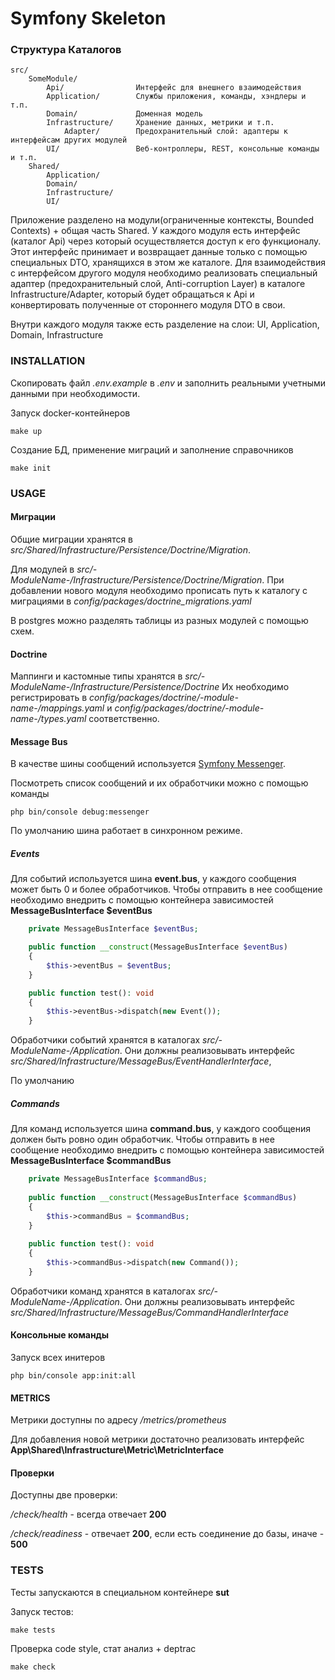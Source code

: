 Symfony Skeleton
====================

### Структура Каталогов

```
src/
    SomeModule/
        Api/                Интерфейс для внешнего взаимодействия
        Application/        Службы приложения, команды, хэндлеры и т.п.
        Domain/             Доменная модель
        Infrastructure/     Хранение данных, метрики и т.п.
            Adapter/        Предохранительный слой: адаптеры к интерфейсам других модулей
        UI/                 Веб-контроллеры, REST, консольные команды и т.п.
    Shared/
        Application/
        Domain/
        Infrastructure/
        UI/
```

Приложение разделено на модули(ограниченные контексты, Bounded Contexts) + общая часть Shared.
У каждого модуля есть интерфейс (каталог Api) через который осуществляется доступ к его функционалу. Этот интерфейс принимает и возвращает данные только с помощью специальных DTO, хранящихся в этом же каталоге.
Для взаимодействия с интерфейсом другого модуля необходимо реализовать специальный адаптер (предохранительный слой, Anti-corruption Layer) в каталоге Infrastructure/Adapter, который будет обращаться к Api и конвертировать полученные от стороннего модуля DTO в свои. 

Внутри каждого модуля также есть разделение на слои: UI, Application, Domain, Infrastructure

### INSTALLATION

Скопировать файл _.env.example_ в _.env_ и заполнить реальными учетными данными при необходимости.

Запуск docker-контейнеров
```
make up
```

Создание БД, применение миграций и заполнение справочников
```
make init
```

### USAGE

#### Миграции
Общие миграции хранятся в _src/Shared/Infrastructure/Persistence/Doctrine/Migration_.

Для модулей в _src/-ModuleName-/Infrastructure/Persistence/Doctrine/Migration_. При добавлении нового модуля необходимо прописать путь к каталогу с миграциями в _config/packages/doctrine_migrations.yaml_

В postgres можно разделять таблицы из разных модулей с помощью схем.

#### Doctrine
Маппинги и кастомные типы хранятся в _src/-ModuleName-/Infrastructure/Persistence/Doctrine_
Их необходимо регистрировать в _config/packages/doctrine/-module-name-/mappings.yaml_ и _config/packages/doctrine/-module-name-/types.yaml_ соответственно.

#### Message Bus
В качестве шины сообщений используется [Symfony Messenger](https://symfony.com/doc/current/components/messenger.html).

Посмотреть список сообщений и их обработчики можно с помощью команды
```                                                                         
php bin/console debug:messenger                                             
```                                                                         

По умолчанию шина работает в синхронном режиме.

##### Events

Для событий используется шина **event.bus**, у каждого сообщения может быть 0 и более обработчиков.
Чтобы отправить в нее сообщение необходимо внедрить с помощью контейнера зависимостей **MessageBusInterface $eventBus**

```php  
    private MessageBusInterface $eventBus;

    public function __construct(MessageBusInterface $eventBus)
    {
        $this->eventBus = $eventBus;
    }

    public function test(): void        
    {                                                                 
        $this->eventBus->dispatch(new Event());                                  
    }                                                                 
```

Обработчики событий хранятся в каталогах _src/-ModuleName-/Application_.
Они должны реализовывать интерфейс _src/Shared/Infrastructure/MessageBus/EventHandlerInterface_,

По умолчанию

##### Commands

Для команд используется шина **command.bus**, у каждого сообщения должен быть ровно один обработчик.
Чтобы отправить в нее сообщение необходимо внедрить с помощью контейнера зависимостей **MessageBusInterface $commandBus**

```php                                                                                                                                  
    private MessageBusInterface $commandBus;                                                                                              
                                                                                                                                        
    public function __construct(MessageBusInterface $commandBus)                                                                          
    {                                                                                                                                   
        $this->commandBus = $commandBus;                                                                                                    
    }                                                                                                                                   
                                                                                                                                        
    public function test(): void                                                                                                        
    {                                                                                                                                   
        $this->commandBus->dispatch(new Command());                                                                                         
    }                                                                                                                                   
```                                                                                                                                     

Обработчики команд хранятся в каталогах _src/-ModuleName-/Application_.
Они должны реализовывать интерфейс _src/Shared/Infrastructure/MessageBus/CommandHandlerInterface_


#### Консольные команды

Запуск всех инитеров
```
php bin/console app:init:all
```

#### METRICS

Метрики доступны по адресу _/metrics/prometheus_

Для добавления новой метрики достаточно реализовать интерфейс **App\Shared\Infrastructure\Metric\MetricInterface**

#### Проверки

Доступны две проверки:

_/check/health_ - всегда отвечает **200**

_/check/readiness_ - отвечает **200**, если есть соединение до базы, иначе - **500**

### TESTS

Тесты запускаются в специальном контейнере **sut**

Запуск тестов:
```
make tests
```

Проверка code style, стат анализ + deptrac 
```
make check
```